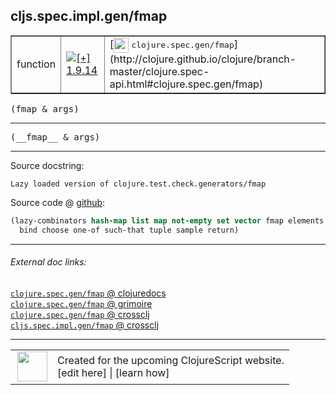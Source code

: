 ## cljs.spec.impl.gen/fmap



 <table border="1">
<tr>
<td>function</td>
<td><a href="https://github.com/cljsinfo/cljs-api-docs/tree/1.9.14"><img valign="middle" alt="[+] 1.9.14" title="Added in 1.9.14" src="https://img.shields.io/badge/+-1.9.14-lightgrey.svg"></a> </td>
<td>
[<img height="24px" valign="middle" src="http://i.imgur.com/1GjPKvB.png"> <samp>clojure.spec.gen/fmap</samp>](http://clojure.github.io/clojure/branch-master/clojure.spec-api.html#clojure.spec.gen/fmap)
</td>
</tr>
</table>

<samp>(fmap & args)</samp><br>

---

 <samp>
(__fmap__ & args)<br>
</samp>

---





Source docstring:

```
Lazy loaded version of clojure.test.check.generators/fmap
```


Source code @ [github]():

```clj
(lazy-combinators hash-map list map not-empty set vector fmap elements
  bind choose one-of such-that tuple sample return)
```

<!--
Repo - tag - source tree - lines:

 <pre>

</pre>

-->

---



###### External doc links:

[`clojure.spec.gen/fmap` @ clojuredocs](http://clojuredocs.org/clojure.spec.gen/fmap)<br>
[`clojure.spec.gen/fmap` @ grimoire](http://conj.io/store/v1/org.clojure/clojure/1.7.0-beta3/clj/clojure.spec.gen/fmap/)<br>
[`clojure.spec.gen/fmap` @ crossclj](http://crossclj.info/fun/clojure.spec.gen/fmap.html)<br>
[`cljs.spec.impl.gen/fmap` @ crossclj](http://crossclj.info/fun/cljs.spec.impl.gen.cljs/fmap.html)<br>

---

 <table>
<tr><td>
<img valign="middle" align="right" width="48px" src="http://i.imgur.com/Hi20huC.png">
</td><td>
Created for the upcoming ClojureScript website.<br>
[edit here] | [learn how]
</td></tr></table>

[edit here]:https://github.com/cljsinfo/cljs-api-docs/blob/master/cljsdoc/cljs.spec.impl.gen/fmap.cljsdoc
[learn how]:https://github.com/cljsinfo/cljs-api-docs/wiki/cljsdoc-files

<!--

This information was too distracting to show to readers, but I'll leave it
commented here since it is helpful to:

- pretty-print the data used to generate this document
- and show how to retrieve that data



The API data for this symbol:

```clj
{:ns "cljs.spec.impl.gen",
 :name "fmap",
 :signature ["[& args]"],
 :name-encode "fmap",
 :history [["+" "1.9.14"]],
 :type "function",
 :clj-equiv {:full-name "clojure.spec.gen/fmap",
             :url "http://clojure.github.io/clojure/branch-master/clojure.spec-api.html#clojure.spec.gen/fmap"},
 :full-name-encode "cljs.spec.impl.gen/fmap",
 :source {:code "(lazy-combinators hash-map list map not-empty set vector fmap elements\n  bind choose one-of such-that tuple sample return)",
          :title "Source code",
          :repo "clojurescript",
          :tag "r1.9.14",
          :filename "src/main/cljs/cljs/spec/impl/gen.cljs",
          :lines [69 70],
          :url "https://github.com/clojure/clojurescript/blob/r1.9.14/src/main/cljs/cljs/spec/impl/gen.cljs#L69-L70"},
 :usage ["(fmap & args)"],
 :full-name "cljs.spec.impl.gen/fmap",
 :docstring "Lazy loaded version of clojure.test.check.generators/fmap",
 :cljsdoc-url "https://github.com/cljsinfo/cljs-api-docs/blob/master/cljsdoc/cljs.spec.impl.gen/fmap.cljsdoc"}

```

Retrieve the API data for this symbol:

```clj
;; from Clojure REPL
(require '[clojure.edn :as edn])
(-> (slurp "https://raw.githubusercontent.com/cljsinfo/cljs-api-docs/catalog/cljs-api.edn")
    (edn/read-string)
    (get-in [:symbols "cljs.spec.impl.gen/fmap"]))
```

-->
